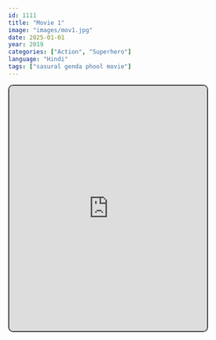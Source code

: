 ```yaml
---
id: 1111
title: "Movie 1"
image: "images/mov1.jpg"
date: 2025-01-01
year: 2019
categories: ["Action", "Superhero"]
language: "Hindi"
tags: ["sasural genda phool movie"]
---
```

<!-- <div id="video1" class="text-center my-6">
   <button 
    onclick="showVideo('video1', 'KPrblX7al1s0XVQ/Chhaava_2025.mkv.mp4', 1111);" 
    class="bg-red-600 text-white text-xl px-8 py-4 rounded-lg hover:bg-red-700 transition duration-300 shadow-lg">
    🎬 Watch Now
  </button>
</div> -->
 <iframe 
    src="https://rumble.com/embed/v6qhj4r/?pub=4ldc9h" 
    frameborder="0" 
    allowfullscreen 
    style="width: 80%; height: 500px; border: 2px solid #333; border-radius: 10px;">
  </iframe>

<!--<script src="/gridmov/js/load-video.js"></script>-->
